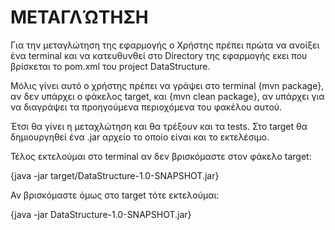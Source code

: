
# ΜΕΤΑΓΛΏΤΗΣΗ

Για την μεταγλώτηση της εφαρμογής ο Χρήστης πρέπει πρώτα να ανοίξει ένα terminal και να κατευθυνθεί στο Directory της εφαρμογής εκει που βρίσκεται το pom.xml του project DataStructure.

Μόλις γίνει αυτό ο χρήστης πρέπει να γράψει στο terminal {mvn package}, αν δεν υπάρχει ο φάκελος target, και {mvn clean package}, αν υπάρχει για να διαγράψει τα προηγούμενα περιοχόμενα του φακέλου αυτού.

Έτσι θα γίνει η μεταχλώτηση και θα τρέξουν και τα tests. Στο target θα δημιουργηθεί ένα .jar αρχείο το οποίο είναι και το εκτελέσιμο.

Τέλος εκτελούμαι στο terminal αν δεν βρισκόμαστε στον φάκελο target: 

{java -jar target/DataStructure-1.0-SNAPSHOT.jar}

Αν βρισκόμαστε όμως στο target τότε εκτελούμαι:

{java -jar DataStructure-1.0-SNAPSHOT.jar}

